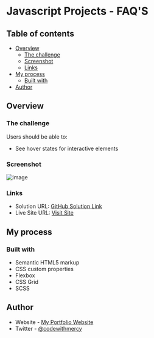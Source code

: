 # Javascript Projects - FAQ'S
## Table of contents

- [Overview](#overview)
  - [The challenge](#the-challenge)
  - [Screenshot](#screenshot)
  - [Links](#links)
- [My process](#my-process)
  - [Built with](#built-with)
- [Author](#author)

## Overview

### The challenge

Users should be able to:

- See hover states for interactive elements

### Screenshot

![image](https://user-images.githubusercontent.com/64808015/135524755-206eb2c0-63bb-4683-a5d0-27f4c9f24e9f.png)

### Links

- Solution URL: [GitHub Solution Link](https://github.com/mercyharbo/Javascript-projects/tree/incrementing-counter)
- Live Site URL: [Visit Site](https://mercycounter.netlify.app/)

## My process

### Built with

- Semantic HTML5 markup
- CSS custom properties
- Flexbox
- CSS Grid
- SCSS

## Author

- Website - [My Portfolio Website](codewithmercy.netlify.app)
- Twitter - [@codewithmercy](https://www.twitter.com/codewithmercy)

